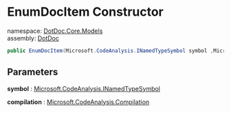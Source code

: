 ﻿# EnumDocItem Constructor

namespace: [DotDoc\.Core\.Models](../../DotDoc.Core.Models.md)<br />
assembly: [DotDoc](../../../DotDoc.md)



```csharp
public EnumDocItem(Microsoft.CodeAnalysis.INamedTypeSymbol symbol ,Microsoft.CodeAnalysis.Compilation compilation);
```

## Parameters

__symbol__ : [Microsoft\.CodeAnalysis\.INamedTypeSymbol](https://docs.microsoft.com/dotnet/api/Microsoft.CodeAnalysis.INamedTypeSymbol)



__compilation__ : [Microsoft\.CodeAnalysis\.Compilation](https://docs.microsoft.com/dotnet/api/Microsoft.CodeAnalysis.Compilation)



